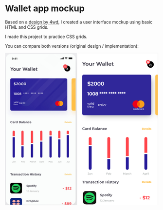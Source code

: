 # Wallet app mockup

Based on a [design by 4wd](https://www.uplabs.com/posts/wallets-app-4f300e52-de23-4593-984f-dc3abcbd882a), I created a user interface mockup using basic HTML and CSS grids.

I made this project to practice CSS grids.

You can compare both versions (original design / implementation):

<img src="assets/original-mockup.png" alt="drawing" height="500"/>
<img src="assets/my-version.png" alt="drawing" height="500"/>